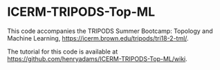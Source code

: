# ICERM-TRIPODS-Top-ML
This code accompanies the TRIPODS Summer Bootcamp: Topology and Machine Learning, https://icerm.brown.edu/tripods/tri18-2-tml/.

The tutorial for this code is available at https://github.com/henryadams/ICERM-TRIPODS-Top-ML/wiki.
